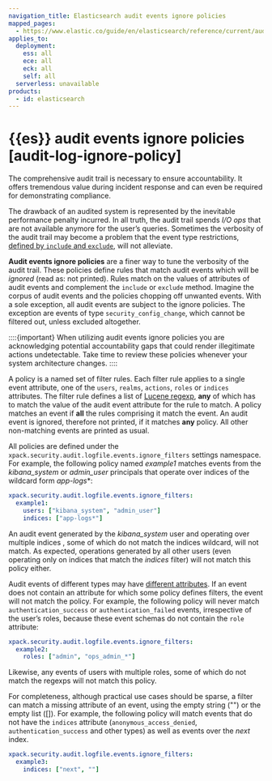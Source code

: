 ```yaml
---
navigation_title: Elasticsearch audit events ignore policies
mapped_pages:
  - https://www.elastic.co/guide/en/elasticsearch/reference/current/audit-log-ignore-policy.html
applies_to:
  deployment:
    ess: all
    ece: all
    eck: all
    self: all
  serverless: unavailable
products:
  - id: elasticsearch
---
```


# {{es}} audit events ignore policies [audit-log-ignore-policy]

The comprehensive audit trail is necessary to ensure accountability. It offers tremendous value during incident response and can even be required for demonstrating compliance.

The drawback of an audited system is represented by the inevitable performance penalty incurred. In all truth, the audit trail spends *I/O ops* that are not available anymore for the user’s queries. Sometimes the verbosity of the audit trail may become a problem that the event type restrictions, [defined by `include` and `exclude`](elasticsearch://reference/elasticsearch/configuration-reference/auding-settings.md#event-audit-settings), will not alleviate.

**Audit events ignore policies** are a finer way to tune the verbosity of the audit trail. These policies define rules that match audit events which will be *ignored* (read as: not printed). Rules match on the values of attributes of audit events and complement the `include` or `exclude` method. Imagine the corpus of audit events and the policies chopping off unwanted events. With a sole exception, all audit events are subject to the ignore policies. The exception are events of type `security_config_change`, which cannot be filtered out, unless excluded altogether.

::::{important}
When utilizing audit events ignore policies you are acknowledging potential accountability gaps that could render illegitimate actions undetectable. Take time to review these policies whenever your system architecture changes.
::::

A policy is a named set of filter rules. Each filter rule applies to a single event attribute, one of the `users`, `realms`, `actions`, `roles` or `indices` attributes. The filter rule defines a list of [Lucene regexp](elasticsearch://reference/query-languages/query-dsl/regexp-syntax.md), **any** of which has to match the value of the audit event attribute for the rule to match. A policy matches an event if **all** the rules comprising it match the event. An audit event is ignored, therefore not printed, if it matches **any** policy. All other non-matching events are printed as usual.

All policies are defined under the `xpack.security.audit.logfile.events.ignore_filters` settings namespace. For example, the following policy named *example1* matches events from the *kibana_system* or *admin_user* principals that operate over indices of the wildcard form *app-logs**:

```yaml
xpack.security.audit.logfile.events.ignore_filters:
  example1:
    users: ["kibana_system", "admin_user"]
    indices: ["app-logs*"]
```

An audit event generated by the *kibana_system* user and operating over multiple indices , some of which do not match the indices wildcard, will not match. As expected, operations generated by all other users (even operating only on indices that match the *indices* filter) will not match this policy either.

Audit events of different types may have [different attributes](elasticsearch://reference/elasticsearch/elasticsearch-audit-events.md#audit-event-attributes). If an event does not contain an attribute for which some policy defines filters, the event will not match the policy. For example, the following policy will never match `authentication_success` or `authentication_failed` events, irrespective of the user’s roles, because these event schemas do not contain the `role` attribute:

```yaml
xpack.security.audit.logfile.events.ignore_filters:
  example2:
    roles: ["admin", "ops_admin_*"]
```

Likewise, any events of users with multiple roles, some of which do not match the regexps will not match this policy.

For completeness, although practical use cases should be sparse, a filter can match a missing attribute of an event, using the empty string ("") or the empty list ([]). For example, the following policy will match events that do not have the `indices` attribute (`anonymous_access_denied`, `authentication_success` and other types) as well as events over the *next* index.

```yaml
xpack.security.audit.logfile.events.ignore_filters:
  example3:
    indices: ["next", ""]
```

